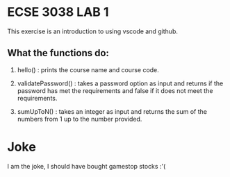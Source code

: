 # ECSE 3038 LAB 1

This exercise is an introduction to using vscode and github.

## What the functions do:

1. hello() : prints the course name and course code.

2. validatePassword() : takes a password option as input and returns if the password has met the requirements and false if it does not meet the requirements.

3. sumUpToN() : takes an integer as input and returns the sum of the numbers from 1 up to the number provided.

# Joke
I am the joke, I should have bought gamestop stocks :'(
